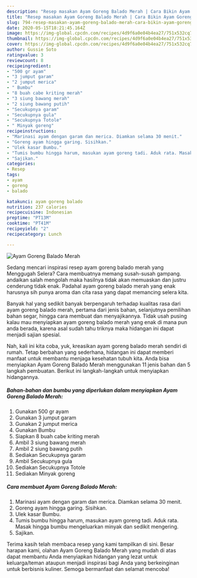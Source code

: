 ```yaml
---
description: "Resep masakan Ayam Goreng Balado Merah | Cara Bikin Ayam Goreng Balado Merah Yang Mudah Dan Praktis"
title: "Resep masakan Ayam Goreng Balado Merah | Cara Bikin Ayam Goreng Balado Merah Yang Mudah Dan Praktis"
slug: 794-resep-masakan-ayam-goreng-balado-merah-cara-bikin-ayam-goreng-balado-merah-yang-mudah-dan-praktis
date: 2020-05-15T18:21:45.164Z
image: https://img-global.cpcdn.com/recipes/4d9f6a0e04b4ea27/751x532cq70/ayam-goreng-balado-merah-foto-resep-utama.jpg
thumbnail: https://img-global.cpcdn.com/recipes/4d9f6a0e04b4ea27/751x532cq70/ayam-goreng-balado-merah-foto-resep-utama.jpg
cover: https://img-global.cpcdn.com/recipes/4d9f6a0e04b4ea27/751x532cq70/ayam-goreng-balado-merah-foto-resep-utama.jpg
author: Gussie Soto
ratingvalue: 3
reviewcount: 8
recipeingredient:
- "500 gr ayam"
- "3 jumput garam"
- "2 jumput merica"
- " Bumbu"
- "8 buah cabe kriting merah"
- "3 siung bawang merah"
- "2 siung bawang putih"
- "Secukupnya garam"
- "Secukupnya gula"
- "Secukupnya Totole"
- " Minyak goreng"
recipeinstructions:
- "Marinasi ayam dengan garam dan merica. Diamkan selama 30 menit."
- "Goreng ayam hingga garing. Sisihkan."
- "Ulek kasar Bumbu."
- "Tumis bumbu hingga harum, masukan ayam goreng tadi. Aduk rata. Masak hingga bumbu mengeluarkan minyak dan sedikit mengering."
- "Sajikan."
categories:
- Resep
tags:
- ayam
- goreng
- balado

katakunci: ayam goreng balado 
nutrition: 237 calories
recipecuisine: Indonesian
preptime: "PT13M"
cooktime: "PT41M"
recipeyield: "2"
recipecategory: Lunch

---
```



![Ayam Goreng Balado Merah](https://img-global.cpcdn.com/recipes/4d9f6a0e04b4ea27/751x532cq70/ayam-goreng-balado-merah-foto-resep-utama.jpg)

Sedang mencari inspirasi resep ayam goreng balado merah yang Menggugah Selera? Cara membuatnya memang susah-susah gampang. andaikan salah mengolah maka hasilnya tidak akan memuaskan dan justru cenderung tidak enak. Padahal ayam goreng balado merah yang enak harusnya sih punya aroma dan cita rasa yang dapat memancing selera kita.

Banyak hal yang sedikit banyak berpengaruh terhadap kualitas rasa dari ayam goreng balado merah, pertama dari jenis bahan, selanjutnya pemilihan bahan segar, hingga cara membuat dan menyajikannya. Tidak usah pusing kalau mau menyiapkan ayam goreng balado merah yang enak di mana pun anda berada, karena asal sudah tahu triknya maka hidangan ini dapat menjadi sajian spesial.




Nah, kali ini kita coba, yuk, kreasikan ayam goreng balado merah sendiri di rumah. Tetap berbahan yang sederhana, hidangan ini dapat memberi manfaat untuk membantu menjaga kesehatan tubuh kita. Anda bisa menyiapkan Ayam Goreng Balado Merah menggunakan 11 jenis bahan dan 5 langkah pembuatan. Berikut ini langkah-langkah untuk menyiapkan hidangannya.

<!--inarticleads1-->

##### Bahan-bahan dan bumbu yang diperlukan dalam menyiapkan Ayam Goreng Balado Merah:

1. Gunakan 500 gr ayam
1. Gunakan 3 jumput garam
1. Gunakan 2 jumput merica
1. Gunakan  Bumbu
1. Siapkan 8 buah cabe kriting merah
1. Ambil 3 siung bawang merah
1. Ambil 2 siung bawang putih
1. Sediakan Secukupnya garam
1. Ambil Secukupnya gula
1. Sediakan Secukupnya Totole
1. Sediakan  Minyak goreng




<!--inarticleads2-->

##### Cara membuat Ayam Goreng Balado Merah:

1. Marinasi ayam dengan garam dan merica. Diamkan selama 30 menit.
1. Goreng ayam hingga garing. Sisihkan.
1. Ulek kasar Bumbu.
1. Tumis bumbu hingga harum, masukan ayam goreng tadi. Aduk rata. Masak hingga bumbu mengeluarkan minyak dan sedikit mengering.
1. Sajikan.




Terima kasih telah membaca resep yang kami tampilkan di sini. Besar harapan kami, olahan Ayam Goreng Balado Merah yang mudah di atas dapat membantu Anda menyiapkan hidangan yang lezat untuk keluarga/teman ataupun menjadi inspirasi bagi Anda yang berkeinginan untuk berbisnis kuliner. Semoga bermanfaat dan selamat mencoba!

